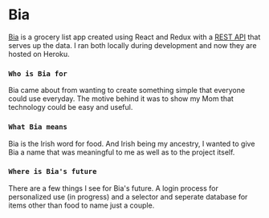 # Bia

[Bia](https://bia-grocery-app.herokuapp.com/) is a grocery list app created using React and Redux with a [REST API](https://github.com/oconnorir/bia-api-2) that serves up the data. I ran both locally during development and now they are hosted on Heroku.

### `Who is Bia for`

Bia came about from wanting to create something simple that everyone could use everyday. The motive behind it was to show my Mom that technology could be easy and useful.

### `What Bia means`

Bia is the Irish word for food. And Irish being my ancestry, I wanted to give Bia a name that was meaningful to me as well as to the project itself.

### `Where is Bia's future`

There are a few things I see for Bia's future. A login process for personalized use (in progress) and a selector and seperate database for items other than food to name just a couple.

